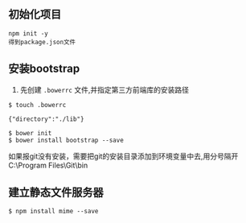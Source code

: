 ## 初始化项目
```
npm init -y
得到package.json文件
```

## 安装bootstrap
1. 先创建 `.bowerrc` 文件,并指定第三方前端库的安装路径

```
$ touch .bowerrc

{"directory":"./lib"}

$ bower init
$ bower install bootstrap --save
```

如果报git没有安装，需要把git的安装目录添加到环境变量中去,用分号隔开
C:\Program Files\Git\bin

## 建立静态文件服务器
```
$ npm install mime --save
```






